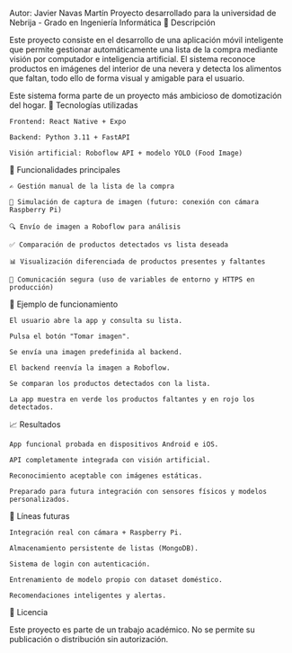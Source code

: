 Autor: Javier Navas Martín
Proyecto desarrollado para la universidad de Nebrija - Grado en Ingeniería Informática
📌 Descripción

Este proyecto consiste en el desarrollo de una aplicación móvil inteligente que permite gestionar automáticamente una lista de la compra mediante visión por computador e inteligencia artificial. El sistema reconoce productos en imágenes del interior de una nevera y detecta los alimentos que faltan, todo ello de forma visual y amigable para el usuario.

Este sistema forma parte de un proyecto más ambicioso de domotización del hogar.
🔧 Tecnologías utilizadas

    Frontend: React Native + Expo

    Backend: Python 3.11 + FastAPI

    Visión artificial: Roboflow API + modelo YOLO (Food Image)



📲 Funcionalidades principales

    ✍️ Gestión manual de la lista de la compra

    📸 Simulación de captura de imagen (futuro: conexión con cámara Raspberry Pi)

    🔍 Envío de imagen a Roboflow para análisis

    ✅ Comparación de productos detectados vs lista deseada

    📊 Visualización diferenciada de productos presentes y faltantes

    🔐 Comunicación segura (uso de variables de entorno y HTTPS en producción)
    
📸 Ejemplo de funcionamiento

    El usuario abre la app y consulta su lista.

    Pulsa el botón "Tomar imagen".

    Se envía una imagen predefinida al backend.

    El backend reenvía la imagen a Roboflow.

    Se comparan los productos detectados con la lista.

    La app muestra en verde los productos faltantes y en rojo los detectados.

📈 Resultados

    App funcional probada en dispositivos Android e iOS.

    API completamente integrada con visión artificial.

    Reconocimiento aceptable con imágenes estáticas.

    Preparado para futura integración con sensores físicos y modelos personalizados.

🔮 Líneas futuras

    Integración real con cámara + Raspberry Pi.

    Almacenamiento persistente de listas (MongoDB).

    Sistema de login con autenticación.

    Entrenamiento de modelo propio con dataset doméstico.

    Recomendaciones inteligentes y alertas.

📄 Licencia

Este proyecto es parte de un trabajo académico. No se permite su publicación o distribución sin autorización.
